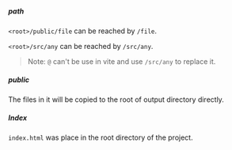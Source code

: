 ##### path

`<root>/public/file` can be reached by `/file`.

`<root>/src/any` can be reached by `/src/any`.

> Note: `@` can't be use in vite and use `/src/any` to replace it.

##### public

The files in it will be copied to the root of output directory directly.

##### Index

`index.html` was place in the root directory of the project.

